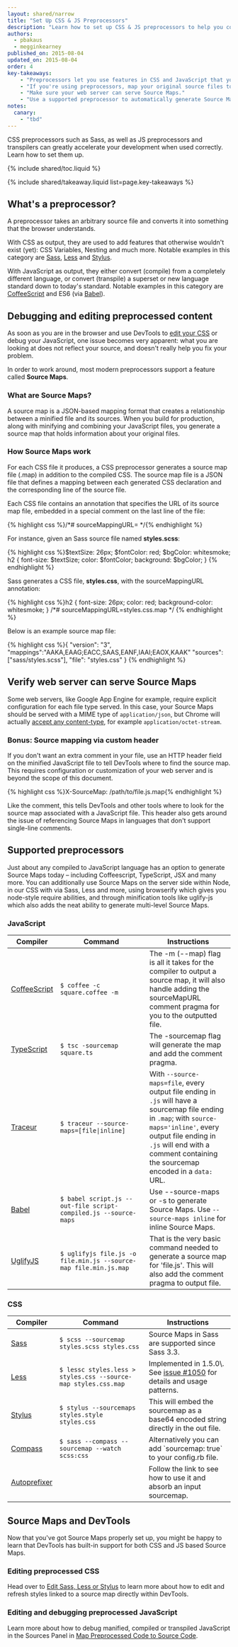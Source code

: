 ```yaml
---
layout: shared/narrow
title: "Set Up CSS & JS Preprocessors"
description: "Learn how to set up CSS & JS preprocessors to help you code more efficiently."
authors:
  - pbakaus
  - megginkearney
published_on: 2015-08-04
updated_on: 2015-08-04
order: 4
key-takeaways:
    - "Preprocessors let you use features in CSS and JavaScript that your browser doesn't support natively, for example, CSS variables."
    - "If you're using preprocessors, map your original source files to the rendered output using Source Maps."
    - "Make sure your web server can serve Source Maps."
    - "Use a supported preprocessor to automatically generate Source Maps."
notes:
  canary:
    - "tbd"
---
```


<p class="intro">
  CSS preprocessors such as Sass, as well as JS preprocessors and transpilers can greatly accelerate your development when used correctly. Learn how to set them up.
</p>

{% include shared/toc.liquid %}

{% include shared/takeaway.liquid list=page.key-takeaways %}

## What's a preprocessor?

A preprocessor takes an arbitrary source file and converts it into something that the browser understands. 

With CSS as output, they are used to add features that otherwise wouldn't exist (yet): CSS Variables, Nesting and much more. Notable examples in this category are [Sass](http://sass-lang.com/), [Less](http://lesscss.org/) and [Stylus](https://learnboost.github.io/stylus/).

With JavaScript as output, they either convert (compile) from a completely different language, or convert (transpile) a superset or new language standard down to today's standard. Notable examples in this category are [CoffeeScript](http://coffeescript.org/) and ES6 (via [Babel](https://babeljs.io/)).

## Debugging and editing preprocessed content

As soon as you are in the browser and use DevTools to [edit your CSS](/web/tools/chrome-devtools/iterate/inspect-styles/edit-styles) or debug your JavaScript, one issue becomes very apparent: what you are looking at does not reflect your source, and doesn't really help you fix your problem.

In order to work around, most modern preprocessors support a feature called <b>Source Maps</b>.

### What are Source Maps?

A source map is a JSON-based mapping format that creates a relationship between a minified file and its sources. When you build for production, along with minifying and combining your JavaScript files, you generate a source map that holds information about your original files.

### How Source Maps work

For each CSS file it produces, a CSS preprocessor generates a source map file (.map) in addition to the compiled CSS. The source map file is a JSON file that defines a mapping between each generated CSS declaration and the corresponding line of the source file.

Each CSS file contains an annotation that specifies the URL of its source map file, embedded in a special comment on the last line of the file:

{% highlight css %}/*# sourceMappingURL=<url> */{% endhighlight %}

For instance, given an Sass source file named **styles.scss**:

{% highlight css %}$textSize: 26px;
$fontColor: red;
$bgColor: whitesmoke;
h2 {
    font-size: $textSize;
    color: $fontColor;
    background: $bgColor;
}
{% endhighlight %}

Sass generates a CSS file, **styles.css**, with the sourceMappingURL annotation:

{% highlight css %}h2 {
  font-size: 26px;
  color: red;
  background-color: whitesmoke;
}
/*# sourceMappingURL=styles.css.map */
{% endhighlight %}

Below is an example source map file:

{% highlight css %}{
  "version": "3",
  "mappings":"AAKA,EAAG;EACC,SAAS,EANF,IAAI;EAOX,KAAK"
  "sources": ["sass/styles.scss"],
  "file": "styles.css"
}
{% endhighlight %}

## Verify web server can serve Source Maps

Some web servers, like Google App Engine for example, require explicit configuration for each file type served. In this case, your Source Maps should be served with a MIME type of `application/json`, but Chrome will actually [accept any content-type](http://stackoverflow.com/questions/19911929/what-mime-type-should-i-use-for-source-map-files), for example `application/octet-stream`.

### Bonus: Source mapping via custom header 

If you don't want an extra comment in your file, use an HTTP header field on the minified JavaScript file to tell DevTools where to find the source map. This requires configuration or customization of your web server and is beyond the scope of this document.

{% highlight css %}X-SourceMap: /path/to/file.js.map{% endhighlight %}

Like the comment, this tells DevTools and other tools where to look for the source map associated with a JavaScript file. This header also gets around the issue of referencing Source Maps in languages that don't support single-line comments.

## Supported preprocessors

Just about any compiled to JavaScript language has an option to generate Source Maps today – including Coffeescript, TypeScript, JSX and many more. You can additionally use Source Maps on the server side within Node, in our CSS with via Sass, Less and more, using browserify which gives you node-style require abilities, and through minification tools like uglify-js which also adds the neat ability to generate multi-level Source Maps.

### JavaScript

<table class="mdl-data-table">
  <thead>
    <tr>
      <th width="20%" data-th="Compiler">Compiler</th>
      <th width="40%" data-th="Command">Command</th>
      <th data-th="Instructions">Instructions</th>
    </tr>
  </thead>
  <tbody>
    <tr>
      <td data-th="Compiler"><a href="http://coffeescript.org/#source-maps">CoffeeScript</a></td>
      <td data-th="Command"><code>$ coffee -c square.coffee -m</code></td>
      <td data-th="Instructions">The -m (--map) flag is all it takes for the compiler to output a source map, it will also handle adding the sourceMapURL comment pragma for you to the outputted file.</td>
    </tr>
    <tr>
      <td data-th="Compiler"><a href="http://www.typescriptlang.org/">TypeScript</a></td>
      <td data-th="Command"><code>$ tsc -sourcemap square.ts</code></td>
      <td data-th="Instructions">The -sourcemap flag will generate the map and add the comment pragma.</td>
    </tr>
    <tr>
      <td data-th="Compiler"><a href="https://github.com/google/traceur-compiler/wiki/SourceMaps">Traceur</a></td>
      <td data-th="Command"><code>$ traceur --source-maps=[file|inline]</code></td>
      <td data-th="Instructions">With <code>--source-maps=file</code>, every output file ending in <code>.js</code> will have a sourcemap file ending in <code>.map</code>; with <code>source-maps='inline'</code>, every output file ending in <code>.js</code> will end with a comment containing the sourcemap encoded in a <code>data:</code> URL.</td>
    </tr>
    <tr>
      <td data-th="Compiler"><a href="https://babeljs.io/docs/usage/cli/#compile-with-source-maps">Babel</a></td>
      <td data-th="Command"><code>$ babel script.js --out-file script-compiled.js --source-maps</code></td>
      <td data-th="Instructions">Use --source-maps or -s to generate Source Maps. Use <code>--source-maps inline</code> for inline Source Maps.</td>
    </tr>
    <tr>
      <td data-th="Compiler"><a href="https://github.com/mishoo/UglifyJS2">UglifyJS</a></td>
      <td data-th="Command"><code>$ uglifyjs file.js -o file.min.js --source-map file.min.js.map</code></td>
      <td data-th="Instructions">That is the very basic command needed to generate a source map for 'file.js'. This will also add the comment pragma to output file.</td>
    </tr>
  </tbody>
</table>

### CSS

<table class="mdl-data-table">
  <thead>
    <tr>
      <th width="20%" data-th="Compiler">Compiler</th>
      <th width="40%" data-th="Command">Command</th>
      <th data-th="Instructions">Instructions</th>
    </tr>
  </thead>
  <tbody>
    <tr>
      <td data-th="Compiler"><a href="http://sass-lang.com">Sass</a></td>
      <td data-th="Command"><code>$ scss --sourcemap styles.scss styles.css</code></td>
      <td data-th="Instructions">Source Maps in Sass are supported since Sass 3.3.</td>
    </tr>
    <tr>
      <td data-th="Compiler"><a href="http://lesscss.org/">Less</a></td>
      <td data-th="Command"><code>$ lessc styles.less > styles.css --source-map styles.css.map</code></td>
      <td data-th="Instructions">Implemented in 1.5.0\. See <a href="https://github.com/less/less.js/issues/1050#issuecomment-25566463">issue #1050</a> for details and usage patterns.</td>
    </tr>
    <tr>
      <td data-th="Compiler"><a href="https://learnboost.github.io/stylus/">Stylus</a></td>
      <td data-th="Command"><code>$ stylus --sourcemaps styles.style styles.css</code></td>
      <td data-th="Instructions">This will embed the sourcemap as a base64 encoded string directly in the out file.</td>
    </tr>
    <tr>
      <td data-th="Compiler"><a href="http://compass-style.org/">Compass</a></td>
      <td data-th="Command"><code>$ sass --compass --sourcemap --watch scss:css</code></td>
      <td data-th="Instructions">Alternatively you can add `sourcemap: true` to your config.rb file.</td>
    </tr>
    <tr>
      <td data-th="Compiler"><a href="https://github.com/ai/autoprefixer#source-map">Autoprefixer</a></td>
      <td data-th="Command"><code></code></td>
      <td data-th="Instructions">Follow the link to see how to use it and absorb an input sourcemap.</td>
    </tr>
  </tbody>
</table>

## Source Maps and DevTools

Now that you've got Source Maps properly set up, you might be happy to learn that DevTools has built-in support for both CSS and JS based Source Maps.

### Editing preprocessed CSS

Head over to [Edit Sass, Less or Stylus](/web/tools/chrome-devtools/iterate/inspect-styles/edit-styles) to learn more about how to edit and refresh styles linked to a source map directly within DevTools.

### Editing and debugging preprocessed JavaScript

Learn more about how to debug manified, compiled or transpiled JavaScript in the Sources Panel in [Map Preprocessed Code to Source Code](/web/tools/chrome-devtools/debug/readability/source-maps).
